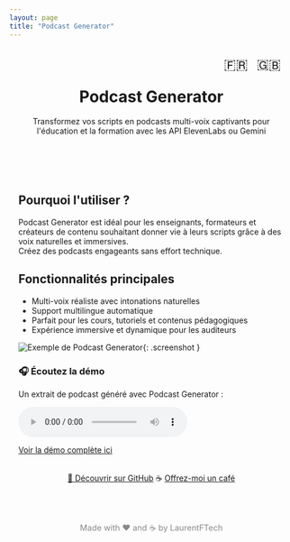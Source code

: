 ```yaml
---
layout: page
title: "Podcast Generator"
---
```


<header style="text-align:center; padding:2rem 1rem; position:relative;">
  <!-- Sélecteur de langue -->
  <div style="position:absolute; top:1rem; right:1rem;">
    <button onclick="showLang('fr')" style="background:none; border:none; font-size:1.5rem; cursor:pointer;" aria-label="Français">🇫🇷</button>
    <button onclick="showLang('en')" style="background:none; border:none; font-size:1.5rem; cursor:pointer;" aria-label="English">🇬🇧</button>
  </div>

  <h1>Podcast Generator</h1>
  <p id="subtitle">
    Transformez vos scripts en podcasts multi-voix captivants pour l'éducation et la formation avec les API ElevenLabs ou Gemini
  </p>
</header>

<section style="max-width:850px; margin:2rem auto; padding:0 1rem;">

<!-- Bloc FR -->
<div id="fr">

## Pourquoi l'utiliser ?

Podcast Generator est idéal pour les enseignants, formateurs et créateurs de contenu souhaitant donner vie à leurs scripts grâce à des voix naturelles et immersives.  
Créez des podcasts engageants sans effort technique.

## Fonctionnalités principales

- Multi-voix réaliste avec intonations naturelles  
- Support multilingue automatique  
- Parfait pour les cours, tutoriels et contenus pédagogiques  
- Expérience immersive et dynamique pour les auditeurs  

![Exemple de Podcast Generator](podcast_creator_screenshot.png){: .screenshot }

### 🎧 Écoutez la démo

Un extrait de podcast généré avec Podcast Generator :

<audio controls>
  <source src="sample2-gemini.mp3" type="audio/mpeg">
  Votre navigateur ne supporte pas l'élément audio.
</audio>

[Voir la démo complète ici](who_am_i.html)

<div style="text-align:center; margin-top:2rem;">
  <a href="https://github.com/laurentftech/Podcast_generator" class="cta-button">🚀 Découvrir sur GitHub</a>  
  ☕ <a href="https://www.buymeacoffee.com/laurentftech" target="_blank">Offrez-moi un café</a>
</div>

</div>

<!-- Bloc EN -->
<div id="en" style="display:none;">

## Why use it?

Podcast Generator is perfect for teachers, trainers, and content creators who want to bring their scripts to life with natural and immersive voices.  
Create engaging podcasts effortlessly using the ElevenLabs or Gemini APIs.

## Main features

- Realistic multi-voice with natural intonation  
- Automatic multilingual support  
- Perfect for courses, tutorials, and educational content  
- Immersive and dynamic experience for listeners  

![Podcast Generator Example](podcast_creator_screenshot.png){: .screenshot }

### 🎧 Listen to the demo

A podcast excerpt generated with Podcast Generator:

<audio controls>
  <source src="sample2-gemini.mp3" type="audio/mpeg">
  Your browser does not support the audio element.
</audio>

[See the full demo here](who_am_i.html)

<div style="text-align:center; margin-top:2rem;">
  <a href="https://github.com/laurentftech/Podcast_generator" class="cta-button">🚀 Discover on GitHub</a>  
  ☕ <a href="https://www.buymeacoffee.com/laurentftech" target="_blank">Offer me a coffee</a>
</div>

</div>

</section>

<footer style="text-align:center; padding:2rem; font-size:0.9rem; color:#888;">
  Made with ❤️ and ☕ by LaurentFTech
</footer>

<script>
function showLang(lang) {
    document.getElementById('fr').style.display = (lang === 'fr') ? 'block' : 'none';
    document.getElementById('en').style.display = (lang === 'en') ? 'block' : 'none';
    document.getElementById('subtitle').textContent = (lang === 'fr')
        ? "Transformez vos scripts en podcasts multi-voix captivants pour l'éducation et la formation avec les API ElevenLabs ou Gemini"
        : "Turn your scripts into engaging multi-voice podcasts for education and training using the ElevenLabs or Gemini APIs";
}
</script>
